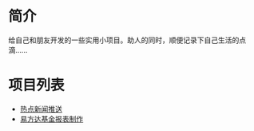 # 简介
给自己和朋友开发的一些实用小项目。助人的同时，顺便记录下自己生活的点滴......

# 项目列表
- [热点新闻推送](https://github.com/wltos/project/tree/feature/news)
- [易方达基金报表制作](https://github.com/wltos/project/tree/feature/eastmoney)
